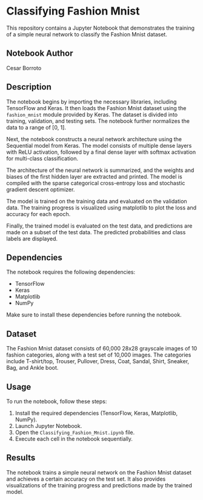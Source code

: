 # Classifying Fashion Mnist

This repository contains a Jupyter Notebook that demonstrates the training of a simple neural network to classify the Fashion Mnist dataset.

## Notebook Author

Cesar Borroto

## Description

The notebook begins by importing the necessary libraries, including TensorFlow and Keras. It then loads the Fashion Mnist dataset using the `fashion_mnist` module provided by Keras. The dataset is divided into training, validation, and testing sets. The notebook further normalizes the data to a range of [0, 1].

Next, the notebook constructs a neural network architecture using the Sequential model from Keras. The model consists of multiple dense layers with ReLU activation, followed by a final dense layer with softmax activation for multi-class classification.

The architecture of the neural network is summarized, and the weights and biases of the first hidden layer are extracted and printed. The model is compiled with the sparse categorical cross-entropy loss and stochastic gradient descent optimizer.

The model is trained on the training data and evaluated on the validation data. The training progress is visualized using matplotlib to plot the loss and accuracy for each epoch.

Finally, the trained model is evaluated on the test data, and predictions are made on a subset of the test data. The predicted probabilities and class labels are displayed.

## Dependencies

The notebook requires the following dependencies:
- TensorFlow
- Keras
- Matplotlib
- NumPy

Make sure to install these dependencies before running the notebook.

## Dataset

The Fashion Mnist dataset consists of 60,000 28x28 grayscale images of 10 fashion categories, along with a test set of 10,000 images. The categories include T-shirt/top, Trouser, Pullover, Dress, Coat, Sandal, Shirt, Sneaker, Bag, and Ankle boot.

## Usage

To run the notebook, follow these steps:
1. Install the required dependencies (TensorFlow, Keras, Matplotlib, NumPy).
2. Launch Jupyter Notebook.
3. Open the `Classifying_Fashion_Mnist.ipynb` file.
4. Execute each cell in the notebook sequentially.

## Results

The notebook trains a simple neural network on the Fashion Mnist dataset and achieves a certain accuracy on the test set. It also provides visualizations of the training progress and predictions made by the trained model.
